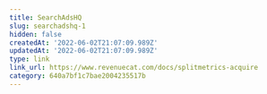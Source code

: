 ```yaml
---
title: SearchAdsHQ
slug: searchadshq-1
hidden: false
createdAt: '2022-06-02T21:07:09.989Z'
updatedAt: '2022-06-02T21:07:09.989Z'
type: link
link_url: https://www.revenuecat.com/docs/splitmetrics-acquire
category: 640a7bf1c7bae2004235517b
---
```

